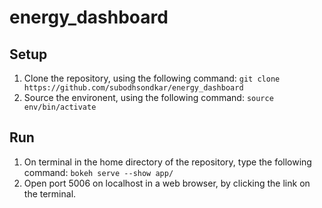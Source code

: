 # energy_dashboard

## Setup

1. Clone the repository, using the following command:
	`git clone https://github.com/subodhsondkar/energy_dashboard`
1. Source the environent, using the following command:
	`source env/bin/activate`

## Run

1. On terminal in the home directory of the repository, type the following command:
	`bokeh serve --show app/`
1. Open port 5006 on localhost in a web browser, by clicking the link on the terminal.
